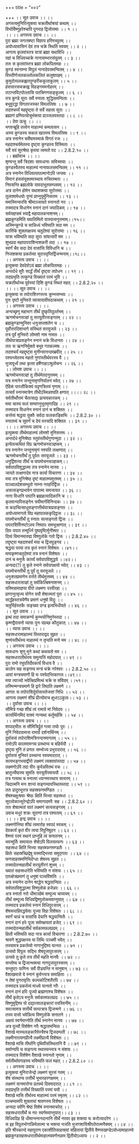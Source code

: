 +++
title = "००२"

+++
।। सूत उवाच ।। ।।  
अगस्त्यमुनिरित्युक्त्वा चक्रतीर्थाश्रयां कथाम् ।।  
विभोर्विष्णुहरेश्चापि पुनराह द्विजोत्तमाः ।। १ ।।  
।। ।। अगस्त्य उवाच ।। ।।  
पुरा ब्रह्मा जगत्स्रष्टा विज्ञाय हरिमच्युतम् ।।  
अयोध्यावासिनं देवं तत्र चक्रे स्थितिं स्वयम् ।। २ ।।  
आगत्य कृतवांस्तत्र यात्रां ब्रह्मा यथाविधि ।।  
यज्ञं च विधिवच्चक्रे नानासम्भारसंयुतम् ।। ३ ।।  
ततः स कृतवांस्तत्र ब्रह्मा लोकपितामहः ।।  
कुण्डं स्वनाम्ना विपुलं नानादेवसमन्वितम् ।। ४ ।।  
विस्तीर्णजलकल्लोलकलितं कलुषापहम् ।।  
कुमुदोत्पलकह्लारपुण्डरीककुलाकुलम् ।। ५ ।।  
हंससारसचक्राह्व विहङ्गममनोहरम् ।।  
तटान्तविटपोल्लासि पतत्त्रिगणसङ्कुलम् ।। ६ ।।  
तत्र कुण्डे सुराः सर्वे स्नाताः शुद्धिसमन्विताः ।।  
बभूवुरद्धा विगतरजस्का विमलत्विषः ।। ७ ।।  
तदाश्चर्य्यं महद्दृष्ट्वा ते सर्वे सहसा सुराः ।।  
ब्रह्माणं प्रणिपत्योचुर्भक्त्या प्राञ्जलयस्तदा ।। ८ ।।  
।। देवा ऊचुः ।। ।।  
भगवन्ब्रूहि तत्त्वेन माहात्म्यं कमलासन ।।  
अस्य कुण्डस्य सकलं खातस्य विमलत्विषः ।। ९ ।।  
अत्र स्नानेन सर्वेषामस्माकं विगतं रजः ।।  
महदाश्चर्यमेतस्य दृष्ट्वा कुण्डस्य विस्मिताः ।।  
सर्वे वयं सुरश्रेष्ठ कृपया त्वमतो वद ।। 2.8.2.१० ।।  
।। ब्रह्मोवाच ।। ।।  
शृण्वन्तु सर्वे त्रिदशाः सावधानाः सविस्मयाः ।।  
कुण्डस्यैतस्य माहात्म्यं नानाफलसमन्वितम् ।। ११ ।।  
अत्र स्नानेन विधिवत्पापात्मानोऽपि जन्तवः ।।  
विमानं हंससंयुक्तमास्थाय रुचिराम्बराः ।।  
निवसन्ति ब्रह्मलोके यावदाभूतसम्प्लवम् ।। १२ ।।  
अत्र दानेन होमेन यथाशक्त्या सुरोत्तमाः ।।  
तुलाश्वमेधयोः पुण्यं प्राप्नुयुर्मुनिसत्तम ।। १३ ।।  
ममास्मिन्सरसि श्रीमाञ्जायते स्नानतो नरः ।।  
तस्मादत्र विधानेन स्नानं दानं जपादिकम् ।। १४ ।।  
सर्वयज्ञसमं स्याद्वै महापातकनाशनम्।।  
ब्रह्मकुण्डमिति ख्यातिमितो यास्यत्यनुत्तमाम्।।१५।।  
अस्मिन्कुण्डे च सान्निध्यं भविष्यति सदा मम ।।  
कार्त्तिके शुक्लपक्षस्य चतुर्दश्यां सुरोत्तमाः ।। १६ ।।  
यात्रा भविष्यति सदा सुराः सांवत्सरी मम ।।  
शुभप्रदा महापापराशिनाशकरी तदा ।। १७ ।।  
स्वर्णं चैव सदा देयं वासांसि विविधानि च ।।  
निजशक्त्या प्रकर्तव्या सुरास्तृप्तिर्द्विजन्मनाम्।।१८।।  
।। अगस्त्य उवाच ।। ।।  
इत्युक्त्वा देवदेवोऽयं ब्रह्मा लोकपितामहः ।।  
अन्तर्दधे सुरैः सार्द्धं तीर्थं दृष्ट्वा तपोधन ।। १९ ।।  
तदाप्रभृति तत्कुण्डं विख्यातं परमं भुवि ।।  
चक्रतीर्थाच्च पूर्वस्यां दिशि कुण्डं स्थितं महत् ।। 2.8.2.२० ।।  
।। ।। सूत उवाच ।। ।।  
इत्युक्त्वा स तपोराशिरगस्त्यः कुम्भसम्भवः ।।  
पुनः पृष्टो मुनिवरो व्यासायावीवदत्कथाम् ।। २१ ।।  
।। अगस्त्य उवाच ।। ।।  
अन्यच्छृणु महाभाग तीर्थं दुष्कृतिदुर्ल्लभम् ।।  
ऋणमोचनसञ्ज्ञं तु सरयूतीरसङ्गतम् ।। २२ ।।  
ब्रह्मकुण्डान्मुनिवर धनुःसप्तशतेन च ।।  
पूर्वोत्तरदिशाभागे संस्थितं सरयूजले ।। २३ ।।  
तत्र पूर्वं मुनिवरो लोमशो नाम नामतः ।।  
तीर्थयात्राप्रसङ्गेन स्नानं चक्रे विधानतः ।। २४ ।।  
ततः स ऋणनिर्मुक्तो बभूव गतकल्मषः ।।  
तदाश्चर्यं महद्दृष्ट्वा मुनीन्सानन्दमब्रवीत् ।। २५ ।।  
पश्यन्त्वेतस्य महतो गुणांस्तीर्थवरस्य वै ।।  
भुजावूर्ध्वं तथा कृत्वा हर्षेणाहाऽश्रुलोचनः ।। २६ ।।  
।। लोमश उवाच ।। ।।  
ऋणमोचनसञ्ज्ञं तु तीर्थमेतदनुत्तमम् ।।  
यत्र स्नानेन जन्तूनामृणनिर्यातनं भवेत् ।। २७ ।।  
ऐहिकं पारलौकिक्यं यदृणत्रितयं नृणाम् ।।  
तत्सर्वं स्नानमात्रेण तीर्थेऽस्मिन्नश्यति क्षणात् ।।।। २८ ।।  
सर्वतीर्थोत्तमं चैतत्सद्यः प्रत्ययकारकम् ।।  
मया चास्य फलं सम्यगनुभूतमृणादिह ।। २९ ।।  
तस्मादत्र विधानेन स्नानं दानं च शक्तितः ।।  
कर्त्तव्यं श्रद्धया युक्तैः सर्वदा फलकाङ्क्षिभिः ।। 2.8.2.३० ।।  
स्नातव्यं च सुवर्णं च देयं वस्त्रादि शक्तितः ।। ३१ ।।  
।। ।। अगस्त्य उवाच ।। ।।  
इत्युक्त्वा तीर्थमाहात्म्यं लोमशो मुनिसत्तमः ।।  
अन्तर्दधे मुनिश्रेष्ठः स्तुवंस्तीर्थगुणान्मुदा ।। ३२ ।।  
इत्येतत्कथितं विप्र ऋणमोचनसञ्ज्ञकम् ।।  
यत्र स्नानेन जन्तूनामृणं नश्यति तत्क्षणात् ।।  
ऋणमोचनतीर्थं तु पूर्वतः सरयूजले ।। ३३ ।।  
धनुर्द्विशत्या तीर्थं च पापमोचनसञ्ज्ञकम्।।  
सर्वपापविशुद्धात्मा तत्र स्नानेन मानवः ।।  
जायते तत्क्षणादेव नात्र कार्या विचारणा ।। ३४ ।।  
मया तत्र मुनिश्रेष्ठ दृष्टं माहात्म्यमुत्तमम् ।। ३५ ।।  
पाञ्चालदेशसम्भूतो नाम्ना नरहरिर्द्विजः ।।  
असत्सङ्गप्रभावेन पापात्मा समजायत ।। ३६ ।।  
नाना विधानि पापानि ब्रह्महत्यादिकानि च ।।  
कृतवान्पापिसङ्गेन त्रयीमार्गविनिन्दकः ।। ३७ ।।  
स कदाचित्साधुसङ्गात्तीर्थयात्राप्रसङ्गतः ।।  
अयोध्यामागतो विप्र महापातककृद्द्विजः ।। ३८ ।।  
पापमोचनतीर्थे तु स्नातः सत्सङ्गतो द्विजः ।।  
पापराशिर्विनष्टोऽस्य निष्पापः समभूत्क्षणात् ।। ३९ ।।  
दिवः पपात तन्मूर्ध्नि पुष्पवृष्टिर्मुनीश्वर ।।  
दिव्यं विमानमारुह्य विष्णुलोके गतो द्विजः ।। 2.8.2.४० ।।  
तद्दृष्ट्वा महदाश्चर्यं मया च द्विजपुङ्गव ।।  
श्रद्धया परया तत्र कृतं स्नानं विशेषतः ।।४१।।  
माघकृष्णचतुर्दश्यां तत्र स्नानं विशेषतः ।।  
दानं च मनुजैः कार्य्यं सर्वपापविशुद्धये ।।४२।।  
अन्यदा(?) तु कृते स्नाने सर्वपापक्षयो भवेत् ।। ४३ ।।  
पापमोचनतीर्थे तु पूर्वं तु सरयूजले ।।  
धनुःशतप्रमाणेन वर्त्तते तीर्थमुत्तमम् ।। ४४ ।।  
सहस्रधारासञ्ज्ञं तु सर्वकिल्बिषनाशनम् ।।  
यस्मिन्रामाज्ञया वीरो लक्ष्मणः परवीरहा ।।  
प्राणानुत्सृज्य योगेन ययौ शेषात्मतां पुरा ।। ४५ ।।  
सार्द्धंहस्तत्रयेणैव प्रमाणं धनुषो विदुः ।।  
चतुर्भिर्हस्तकैः सङ्ख्या दण्ड इत्यभिधीयते ।। ४६ ।।  
।। सूत उवाच ।। ।।  
इत्थं तदा समाकर्ण्य कुम्भयोनिमुनेस्तदा ।।  
कृष्णद्वैपायनो व्यासः पुनः पप्रच्छ कौतुकात् ।। ४७ ।।  
।। व्यास उवाच ।। ।।  
सहस्रधारामाहात्म्यं विस्तराद्वद सुव्रत ।।  
शृण्वंस्तीर्थस्य माहात्म्यं न तृप्यति मनो मम ।। ४८ ।।  
।। अगस्त्य उवाच ।। ।।  
सावधानः शृणु मुने कथां कथयतो मम ।।  
सहस्रधारातीर्थस्य समुत्पत्तिं महोदयात् ।। ४९ ।।  
पुरा रामो रघुपतिर्देवकार्यं विधाय वै ।।  
कालेन सह सङ्गम्य मन्त्रं चक्रे नरेश्वरः ।। 2.8.2.५० ।।  
आवां मन्त्रयमाणौ हि यः पश्येदन्तिकागतः।।४९।।  
मया त्याज्यो भवेत्क्षिप्रमित्थं चक्रे स संविदम् ।।५१।।  
तस्मिन्मन्त्रयमाणे हि द्वारे तिष्ठति लक्ष्मणे ।।  
आगतः स तपोराशिर्दुर्वासास्तेजसां निधिः ।। ५२ ।।  
आगत्य लक्ष्मणं शीघ्रं प्रीत्योवाच क्षुधाऽऽकुलः।। ५३ ।।  
।। दुर्वासा उवाच ।। ।।  
सौमित्रे गच्छ शीघ्रं त्वं रामाग्रे मां निवेदय ।।  
कार्यार्थिनमिदं वाक्यं नान्यथा कर्तुमर्हसि ।। ५४ ।।  
।। अगस्त्य उवाच ।। ।।  
शापाद्भीतः स सौमित्रिर्द्रुतं गत्वा तयोः पुरः ।।  
मुनिं निवेदयामास रामाग्रे दर्शनार्थिनम् ।।  
दुर्वाससं तपोराशिमत्रिनन्दनमागतम् ।। ५५ ।।  
रामोऽपि कालमामन्त्र्य प्रस्थाप्य च बहिर्ययौ ।।  
दृष्ट्वा मुनिं तं प्रणतः सम्भोज्य प्रभुरादरात् ।। ५६ ।।  
दुर्वाससं मुनिवरं प्रस्थाप्य स्वयमादरात् ।।  
सत्यभङ्गभयाद्वीरो लक्ष्मणं त्यक्तवांस्तदा ।। ५७ ।।  
लक्ष्मणोऽपि तदा वीरः कुर्वन्नवितथं वचः ।।  
भ्रातुर्ज्येष्ठस्य सुमतिः सरयूतीरमाययौ ।। ५८ ।।  
तत्र गत्वाथ च स्नात्वा ध्यानमास्थाय सत्वरम् ।।  
चिदात्मनि मनः शान्तं सङ्गम्यावस्थितस्तदा ।। ५९ ।।  
ततः प्रादुरभूत्तत्र सहस्रफणमण्डितः ।।  
शेषश्चक्षुःश्रवाः श्रेष्ठः क्षितिं भित्त्वा सहस्रधा ।।  
सुरलोकात्सुरेन्द्रोऽपि समागादमरैः सह ।। 2.8.2.६० ।।  
ततः शेषात्मतां यातं लक्ष्मणं सत्यसङ्गरम् ।।  
उवाच मधुरं शक्रः सुराणां तत्र पश्यताम् ।। ६१ ।।  
।। ।। इन्द्र उवाच ।। ।।  
लक्ष्मणोत्तिष्ठ शीघ्रं त्वमारोह स्वपदं स्वकम् ।।  
देवकार्यं कृतं वीर त्वया रिपुनिषूदन ।। ६२ ।।  
वैष्णवं परमं स्थानं प्राप्नुहि त्वं सनातनम् ।।  
भवन्मूर्तिः समायातः शेषोऽपि विलसत्फणः ।। ६३ ।।  
सहस्रधा क्षितिं भित्त्वा सहस्रफणमण्डलैः ।।  
क्षितेः सहस्रच्छिद्रेषु यस्माद्भित्त्वा समुद्गताः ।। ६४ ।।  
फणसाहस्रमणिभिर्दग्धाः शेषस्य सुव्रत ।।  
तस्मादेतन्महातीर्थं सरयूतीरगं शुभम् ।।  
ख्यातं सहस्रधारेति भविष्यति न संशयः ।। ६५ ।।  
एतत्क्षेत्रप्रमाणं तु धनुषां पञ्चविंशतिः ।।  
अत्र स्नानेन दानेन श्राद्धेन श्रद्धयान्वितः ।।  
सर्वपापविशुद्धात्मा विष्णुलोकं व्रजेन्नरः ।। ६६ ।।  
अत्र स्नातो नरो धीमाञ्छेषं सम्पूज्य चाव्ययम् ।।  
तीर्थं सम्पूज्य विधिवद्विष्णुलोकमवाप्नुयात् ।। ६७ ।।  
तस्मादत्र प्रकर्तव्यं स्नानं विधिपुरःसरम् ।।  
शेषरूपाहिवद्ध्येयाः पूज्या विप्रा विशेषतः ।। ६८ ।।  
स्वर्णं चान्नं च वासांसि देयानि श्रद्धयान्वितैः ।।  
स्नानं दानं हरेः पूजा सर्वमक्षयतां व्रजेत् ।। ६९ ।।  
तस्मादेतन्महातीर्थं सर्वकामफलप्रदम् ।।  
क्षितौ भविष्यति सदा नात्र कार्या विचारणा ।। 2.8.2.७० ।।  
श्रावणे शुद्धपक्षस्य या तिथिः पञ्चमी भवेत् ।।  
तस्यामत्र प्रकर्तव्यो नागानुद्दिश्य यत्नतः ।। ७१ ।।  
उत्सवो विपुलः सद्भिः शेषपूजापुरःसरम् ।।  
उत्सवे तु कृते तत्र तीर्थे महति मानवैः ।। ७२ ।।  
सन्तोष्य च द्विजान्भक्त्या नागपूजापुरस्सरम् ।।  
सन्तुष्टाः फणिनः सर्वे पीडयन्ति न मानुषान् ।। ७३ ।।  
वैशाखमासे ये स्नानं कुर्वन्त्यत्र समाहिताः ।।  
न तेषां पुनरावृत्तिः कल्पकोटिशतैरपि ।। ७४ ।।  
तस्मादत्र प्रकर्तव्यं माधवे यत्नतो नरैः ।।  
स्नानं दानं हरिः पूज्यो ब्राह्मणाश्च विशेषतः ।।  
तीर्थे कृतेऽत्र मनुजैः सर्वकामफलप्रदः ।। ७५ ।।  
विष्णुमुद्दिश्य यो दद्यात्सालङ्कारां पयस्विनीम् ।।  
सवत्सामत्र सत्तीर्थे सत्पात्राय द्विजन्मने ।। ७६ ।।  
तस्य वासो भवेन्नित्य विष्णुलोके सनातने ।।  
अक्षयं स्वर्गमाप्नोति तीर्थ स्नानेन मानवः ।। ७७ ।।  
अत्र पूज्यौ विशेषेण नरैः श्रद्धासमन्वितः ।।  
वैशाखे मास्यलङ्कारैर्वस्त्रैश्च द्विजदम्पती ।। ७८ ।।  
लक्ष्मीनारायणप्रीत्यै लक्ष्मीप्रात्यै विशेषतः ।।  
वैशाखे मासि तीर्थानि पृथिवीसंस्थितानि वै ।। ७९ ।।  
सर्वाण्यपि च सङ्गत्य स्थास्यन्त्यत्र न संशयः ।।  
तस्मादत्र विशेषेण वैशाखे स्नानतो नृणाम् ।।  
सर्वतीर्थावगाहस्य भविष्यति फलं महत् ।। 2.8.2.८० ।।  
।। अगस्त्य उवाच ।। ।।  
इत्युक्त्वा मुनिराजेन्द्रो लक्ष्मणं सुरसं गतम् ।।  
शेषं संस्थाप्य तत्तीर्थे भूभारहरणक्षमम् ।।  
लक्ष्मणं यानमारोप्य प्रतस्थे दिवमादरात् ।। ८१ ।।  
तदाप्रभृति तत्तीर्थं विख्यातिं परमां ययौ ।।  
वैशाखे मासि तीर्थस्य माहात्म्यं परमं स्मृतम् ।। ८२ ।।  
पञ्चम्यामपि शुक्लायां श्रावणस्य विशेषतः ।।  
अन्यदा पर्वणि श्रेष्ठं विशेषं स्नानमाचरेत् ।।  
सहस्रधारातीर्थे च नरः स्वर्गमवाप्नुयात्।। ८३ ।।  
विधिवदिह हि धीमान्स्नानदानानि तीर्थे नरवर इह शक्त्या यः करोत्यादरेण ।।  
स इह विपुलभोगान्निर्मलात्मा च भक्त्या भजति भुजगशायिश्रीपतेरात्मनैक्यम् ।। ८४ ।।  
इति श्रीस्कान्दे महापुराण एकाशीतिसाहस्र्यां संहितायां द्वितीये वैष्णवखण्डेऽयोध्यामाहात्म्ये ब्रह्मकुण्डसहस्रधारातीर्थमाहात्म्यवर्णनन्नाम द्वितीयोऽध्यायः ।। २ ।।